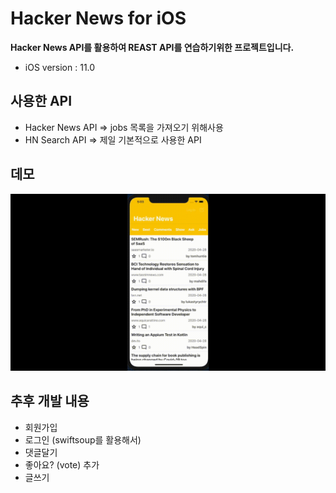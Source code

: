 # Hacker News for iOS

__Hacker News API를 활용하여 REAST API를 연습하기위한 프로젝트입니다.__
- iOS version : 11.0

## 사용한 API
* Hacker News API => jobs 목록을 가져오기 위해사용
* HN Search API => 제일 기본적으로 사용한 API

## 데모
![데모](https://github.com/EZDev-sh/hackernews-iOS/blob/master/Demo/Hacker-News-Demo.gif)

## 추후 개발 내용
* 회원가입
* 로그인 (swiftsoup를 활용해서)
* 댓글달기
* 좋아요? (vote) 추가
* 글쓰기